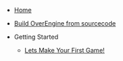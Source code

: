<!-- docs/_sidebar.md -->

- [Home](/)
- [Build OverEngine from sourcecode](BuildFromSource.md)

- Getting Started
    - [Lets Make Your First Game!](LetsMakeYourFirstGame.md)